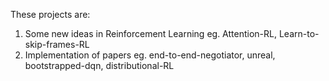 These projects are:
1. Some new ideas in Reinforcement Learning
  eg. Attention-RL, Learn-to-skip-frames-RL
2. Implementation of papers
  eg. end-to-end-negotiator, unreal, bootstrapped-dqn, distributional-RL
